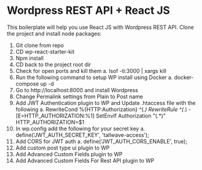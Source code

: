 # Wordpress REST API + React JS

This boilerplate will help you use React JS with Wordpress REST API.
Clone the project and install node packages:

1.	Git clone from repo
2.	CD wp-react-starter-kit
3.	Npm install
4.	CD back to the project root dir
5.	Check for open ports and kill them
a.	lsof -ti:3000 | xargs kill
6.	Run the following command to setup WP install using Docker
	a. docker-compose up -d
7.	Go to http://localhost:8000 and install Wordpress
8.	Change Permalink settings from Plain to Post name
9.	Add JWT Authentication plugin to WP and
Update .htaccess file with the following
	a. RewriteCond %{HTTP:Authorization} ^(.*)
   	RewriteRule ^(.*) - [E=HTTP_AUTHORIZATION:%1]
SetEnvIf Authorization "(.*)" HTTP_AUTHORIZATION=$1
10. In wp.config add the following for your secret key
	a. define('JWT_AUTH_SECRET_KEY', 'tallwave-access');
11. Add CORS for JWT auth
	a. define('JWT_AUTH_CORS_ENABLE', true);
12. Add custom post type ui plugin to WP
13. Add Advanced Custom Fields plugin to WP
14. Add Advanced Custom Fields For Rest API plugin to WP 
